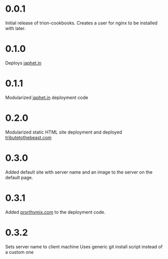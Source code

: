# 0.0.1

Initial release of trion-cookbooks. Creates a user for nginx to be installed with later.

# 0.1.0

Deploys [japhet.in](https://japhet.in)

# 0.1.1

Modularized [japhet.in](https://japhet.in) deployment code

# 0.2.0

Modularized static HTML site deployment and deployed [tributetothebeast.com](https://tributetothebeast.com)

# 0.3.0

Added default site with server name and an image to the server on the default page.

# 0.3.1

Added [prorthymix.com](https://prorthymix.com) to the deployment code.

# 0.3.2

Sets server name to client machine
Uses generic git install script instead of a custom one
